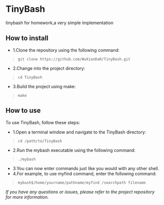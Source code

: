 # TinyBash
tinybash for homework,a very simple implementation
## How to install
* 1.Clone the repository using the following command:
>`git clone https://github.com/WuXianDaR/TinyBash.git`
* 2.Change into the project directory:
>`cd TinyBash`
* 3.Build the project using make:
>`make`
## How to use
To use TinyBash, follow these steps:
* 1.Open a terminal window and navigate to the TinyBash directory:
>`cd /path/to/TinyBash`
* 2.Run the mybash executable using the following command:
>`./mybash`
* 3.You can now enter commands just like you would with any other shell.
* 4.For example, to use myfind command, enter the following command:
>`mybash$/home/yourname/pathname/myfind /searchpath filename` 
 
*If you have any questions or issues, please refer to the project repository for more information.*



